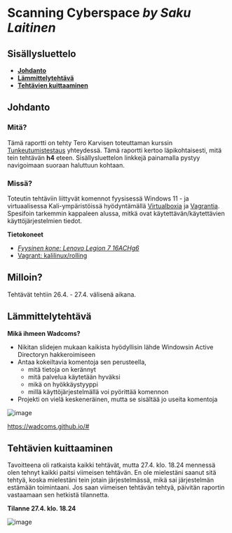 # Scanning Cyberspace _by Saku Laitinen_

## Sisällysluettelo

- **[Johdanto](https://github.com/KebabGarva/Tunkeutumistestaus2024-bgu248/blob/main/h4.md#Johdanto)**
- **[Lämmittelytehtävä](https://github.com/KebabGarva/Tunkeutumistestaus2024-bgu248/blob/main/h4.md#Lämmittelytehtävä)**
- **[Tehtävien kuittaaminen](https://github.com/KebabGarva/Tunkeutumistestaus2024-bgu248/blob/main/h4.md#Tehtävien-kuittaaminen)**

## Johdanto

### Mitä?

Tämä raportti on tehty Tero Karvisen toteuttaman kurssin [Tunkeutumistestaus](https://terokarvinen.com/2024/eettinen-hakkerointi-2024/) yhteydessä.
Tämä raportti kertoo läpikohtaisesti, mitä tein tehtävän **h4** eteen.
Sisällysluettelon linkkejä painamalla pystyy navigoimaan suoraan haluttuun kohtaan.

### Missä?

Toteutin tehtäviin liittyvät komennot fyysisessä Windows 11 - ja virtuaalisessa Kali-ympäristöissä hyödyntämällä [Virtualboxia](https://www.virtualbox.org/) ja [Vagrantia](https://developer.hashicorp.com/vagrant).
Spesifoin tarkemmin kappaleen alussa, mitkä ovat käytettävän/käytettävien käyttöjärjestelmien tiedot. 

**Tietokoneet**

- [*Fyysinen kone: Lenovo Legion 7 16ACHg6*](https://nanoreview.net/en/laptop/lenovo-legion-7-2021-amd?m=c.1_g.3_r.3_s.3)
- [Vagrant: kalilinux/rolling](https://app.vagrantup.com/kalilinux/boxes/rolling)

## Milloin?

Tehtävät tehtiin 26.4. - 27.4. välisenä aikana.

## Lämmittelytehtävä

**Mikä ihmeen Wadcoms?**

- Nikitan slidejen mukaan kaikista hyödyllisin lähde Windowsin Active Directoryn hakkeroimiseen
- Antaa kokeiltavia komentoja sen perusteella,
  - mitä tietoja on kerännyt
  - mitä palvelua käytetään hyväksi
  - mikä on hyökkäystyyppi
  - millä käyttöjärjestelmällä voi pyörittää komennon
- Projekti on vielä keskeneräinen, mutta se sisältää jo useita komentoja

![image](https://github.com/KebabGarva/Tunkeutumistestaus2024-bgu248/assets/89390996/f2934554-df06-441a-a00e-17959ba72eb2)

https://wadcoms.github.io/#

## Tehtävien kuittaaminen

Tavoitteena oli ratkaista kaikki tehtävät, mutta 27.4. klo. 18.24 mennessä olen tehnyt kaikki paitsi viimeisen tehtävän. En ole mielestäni saanut sitä tehtyä, koska mielestäni tein jotain järjestelmässä, mikä sai järjestelmän estämään toimintaani. Jos saan viimeisen tehtävän tehtyä, päivitän raportin vastaamaan sen hetkistä tilannetta.

**Tilanne 27.4. klo. 18.24**

![image](https://github.com/KebabGarva/Tunkeutumistestaus2024-bgu248/assets/89390996/b16c5104-40d2-405f-8c0d-65fe06c82842)


